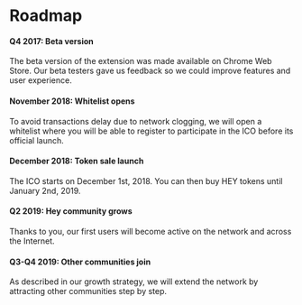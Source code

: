# Roadmap

#### Q4 2017: Beta version

The beta version of the extension was made available on Chrome Web Store. Our beta testers gave us feedback so we could improve features and user experience.

#### November 2018: Whitelist opens

To avoid transactions delay due to network clogging, we will open a whitelist where you will be able to register to participate in the ICO before its official launch.

#### December 2018: Token sale launch

The ICO starts on December 1st, 2018. You can then buy HEY tokens until January 2nd, 2019.

#### Q2 2019: Hey community grows

Thanks to you, our first users will become active on the network and across the Internet.

#### Q3-Q4 2019: Other communities join

As described in our growth strategy, we will extend the network by attracting other communities step by step.

